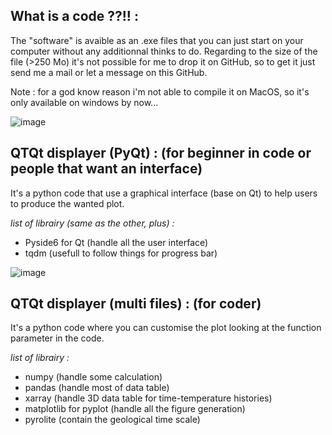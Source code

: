 ## What is a code ??!! :
The "software" is avaible as an .exe files that you can just start on your computer without any additionnal thinks to do. Regarding to the size of the file (>250 Mo) it's not possible for me to drop it on GitHub, so to get it just send me a mail or let a message on this GitHub.

Note : for a god know reason i'm not able to compile it on MacOS, so it's only available on windows by now... 

![image](https://github.com/ADerycke/QTQt-utility/assets/130437433/515af761-44b9-47eb-872c-d141ae0ca30d)

## QTQt displayer (PyQt) : (for beginner in code or people that want an interface)
It's a python code that use a graphical interface (base on Qt) to help users to produce the wanted plot.

*list of librairy (same as the other, plus) :* 
  - Pyside6 for Qt (handle all the user interface)
  - tqdm (usefull to follow things for progress bar)

![image](https://user-images.githubusercontent.com/130437433/232014922-cff7b4bd-494b-4a20-9ea2-1599ed84f15c.png)

## QTQt displayer (multi files) : (for coder)
It's a python code where you can customise the plot looking at the function parameter in the code.

*list of librairy :* 
  - numpy (handle some calculation)
  - pandas (handle most of data table)
  - xarray (handle 3D data table for time-temperature histories)
  - matplotlib for pyplot (handle all the figure generation)
  - pyrolite (contain the geological time scale)
